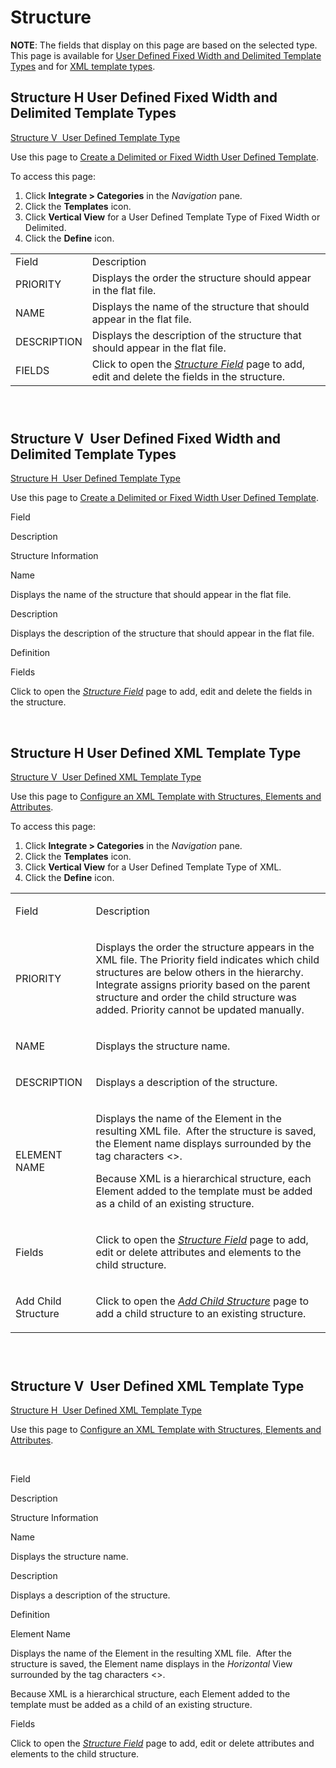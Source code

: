 # Structure

**NOTE**: The fields that display on this page are based on the selected
type. This page is available for [User Defined Fixed Width and Delimited
Template Types](#Structur) and for [XML template
types](#StructureHUser_Defined_XML_Template_Type).

## <span id="Structur"></span>Structure H User Defined Fixed Width and Delimited Template Types

[Structure V  User Defined Template Type](#Structure_V_User_Defined1)

<div class="use">

Use this page to [Create a Delimited or Fixed Width User Defined
Template](../Use_Cases/CreateDelimFWUD.htm).

</div>

To access this page:

1.  Click <span style="font-weight: bold;">Integrate \>
    Categories</span> in the
    <span style="font-style: italic;">Navigation</span> pane.
2.  Click the <span style="font-weight: bold;">Templates</span> icon.
3.  Click <span style="font-weight: bold;">Vertical View</span> for a
    User Defined Template Type of Fixed Width or Delimited.
4.  Click the <span style="font-weight: bold;">Define</span>
icon.

|             |                                                                                                                       |
| ----------- | --------------------------------------------------------------------------------------------------------------------- |
| Field       | Description                                                                                                           |
| PRIORITY    | Displays the order the structure should appear in the flat file.                                                      |
| NAME        | Displays the name of the structure that should appear in the flat file.                                               |
| DESCRIPTION | Displays the description of the structure that should appear in the flat file.                                        |
| FIELDS      | Click to open the *[Structure Field](Struture%20Field.htm)* page to add, edit and delete the fields in the structure. |

###  

## <span id="Structure_V_User_Defined1"></span>Structure V  User Defined Fixed Width and Delimited Template Types

[Structure H  User Defined Template Type](#Structur)

<div class="use">

Use this page to [Create a Delimited or Fixed Width User Defined
Template](../Use_Cases/CreateDelimFWUD.htm).

</div>

Field

Description

Structure Information

Name

Displays the name of the structure that should appear in the flat file.
 

Description

Displays the description of the structure that should appear in the flat
file.

Definition

Fields

Click to open the *[Structure Field](Struture%20Field.htm)* page to add,
edit and delete the fields in the
structure.

 

## <span id="StructureHUser_Defined_XML_Template_Type"></span>Structure H User Defined XML Template Type

[Structure V  User Defined XML Template Type](#Structure_V_User_Defined)

<div class="use">

Use this page to [Configure an XML Template with Structures, Elements
and Attributes](../Use_Cases/ConfigureXMTemplateStrctrEleAtt.htm).

</div>

To access this page:

1.  Click <span style="font-weight: bold;">Integrate \>
    Categories</span> in the
    <span style="font-style: italic;">Navigation</span> pane.
2.  Click the <span style="font-weight: bold;">Templates</span> icon.
3.  Click <span style="font-weight: bold;">Vertical View</span> for a
    User Defined Template Type of XML.
4.  Click the <span style="font-weight: bold;">Define</span> icon.

<table>
<tbody>
<tr class="odd">
<td><p>Field</p></td>
<td><p>Description</p></td>
</tr>
<tr class="even">
<td><p>PRIORITY</p></td>
<td><p>Displays the order the structure appears in the XML file. The Priority field indicates which child structures are below others in the hierarchy. Integrate assigns priority based on the parent structure and order the child structure was added. Priority cannot be updated manually.</p></td>
</tr>
<tr class="odd">
<td><p>NAME</p></td>
<td><p>Displays the structure name.</p></td>
</tr>
<tr class="even">
<td><p>DESCRIPTION</p></td>
<td><p>Displays a description of the structure.</p></td>
</tr>
<tr class="odd">
<td><p>ELEMENT NAME</p></td>
<td><p>Displays the name of the Element in the resulting XML file.  After the structure is saved, the Element name displays surrounded by the tag characters &lt;&gt;. </p>
<p>Because XML is a hierarchical structure, each Element added to the template must be added as a child of an existing structure. </p></td>
</tr>
<tr class="even">
<td><p>Fields</p></td>
<td><p>Click to open the <em><a href="Struture%20Field.htm">Structure Field</a></em> page to add, edit or delete attributes and elements to the child structure.</p></td>
</tr>
<tr class="odd">
<td><p>Add Child Structure</p></td>
<td><p>Click to open the <em><a href="../Use_Cases/AddChildStrXML.htm">Add Child Structure</a></em> page to add a child structure to an existing structure.</p></td>
</tr>
</tbody>
</table>

###  

## <span id="Structure_V_User_Defined"></span>Structure V  User Defined XML Template Type  

[Structure H  User Defined XML Template
Type](#StructureHUser_Defined_XML_Template_Type)

<div class="use">

Use this page to [Configure an XML Template with Structures, Elements
and Attributes](../Use_Cases/ConfigureXMTemplateStrctrEleAtt.htm).

</div>

 

Field

Description

Structure Information

Name

Displays the structure name.

Description

Displays a description of the structure.

Definition

Element Name

Displays the name of the Element in the resulting XML file.  After the
structure is saved, the Element name displays in the *Horizontal* View
surrounded by the tag characters \<\>. 

Because XML is a hierarchical structure, each Element added to the
template must be added as a child of an existing structure. 

Fields

Click to open the *[Structure Field](Struture%20Field.htm)* page to add,
edit or delete attributes and elements to the child structure.
